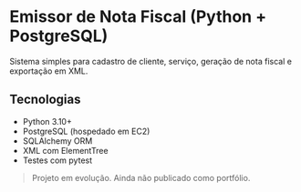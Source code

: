 # Emissor de Nota Fiscal (Python + PostgreSQL)

Sistema simples para cadastro de cliente, serviço, geração de nota fiscal e exportação em XML.

## Tecnologias
- Python 3.10+
- PostgreSQL (hospedado em EC2)
- SQLAlchemy ORM
- XML com ElementTree
- Testes com pytest

> Projeto em evolução. Ainda não publicado como portfólio.

